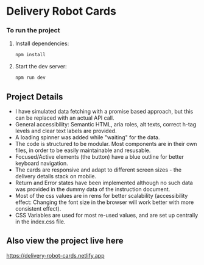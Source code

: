 # Delivery Robot Cards

### To run the project

1. Install dependencies:
   ```bash
   npm install
   ```
2. Start the dev server:
   ```bash
   npm run dev
   ```

## Project Details

- I have simulated data fetching with a promise based approach, but this can be replaced with an actual API call.
- General accessibility: Semantic HTML, aria roles, alt texts, correct h-tag levels and clear text labels are provided.
- A loading spinner was added while "waiting" for the data.
- The code is structured to be modular. Most components are in their own files, in order to be easily maintainable and resusable.
- Focused/Active elements (the button) have a blue outline for better keyboard navigation.
- The cards are responsive and adapt to different screen sizes - the delivery details stack on mobile.
- Return and Error states have been implemented although no such data was provided in the dummy data of the instruction document.
- Most of the css values are in rems for better scalability (accessibility effect: Changing the font size in the browser will work better with more consistent effect).
- CSS Variables are used for most re-used values, and are set up centrally in the index.css file.

## Also view the project live here

https://delivery-robot-cards.netlify.app
